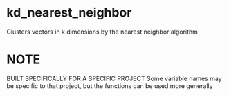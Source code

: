 # kd_nearest_neighbor
Clusters vectors in k dimensions by the nearest neighbor algorithm

# NOTE
BUILT SPECIFICALLY FOR A SPECIFIC PROJECT
Some variable names may be specific to that project, but the functions can
be used more generally
